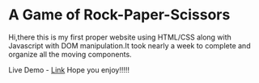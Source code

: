 # A Game of Rock-Paper-Scissors

Hi,there this is my first proper website using HTML/CSS along with Javascript with DOM manipulation.It took nearly a week to complete and organize all the moving components.

Live Demo - [Link](https://entropy0120.github.io/rock-paper-scissors/)
Hope you enjoy!!!!!
